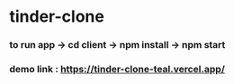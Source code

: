 # tinder-clone
### to run app -> cd client -> npm install -> npm start
### demo link : https://tinder-clone-teal.vercel.app/
